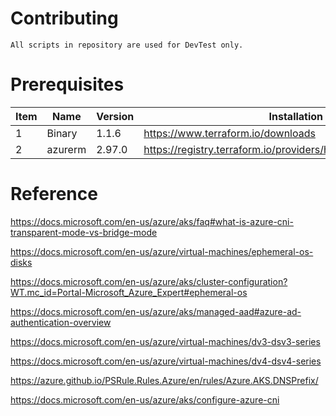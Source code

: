 # Contributing

```
All scripts in repository are used for DevTest only.
```

# Prerequisites

| Item | Name | Version | Installation | 
| - | - | - | - | 
| 1 | Binary | 1.1.6 | https://www.terraform.io/downloads | 
| 2 | azurerm | 2.97.0 | https://registry.terraform.io/providers/hashicorp/azurerm/2.97.0 |

# Reference

https://docs.microsoft.com/en-us/azure/aks/faq#what-is-azure-cni-transparent-mode-vs-bridge-mode

https://docs.microsoft.com/en-us/azure/virtual-machines/ephemeral-os-disks

https://docs.microsoft.com/en-us/azure/aks/cluster-configuration?WT.mc_id=Portal-Microsoft_Azure_Expert#ephemeral-os

https://docs.microsoft.com/en-us/azure/aks/managed-aad#azure-ad-authentication-overview

https://docs.microsoft.com/en-us/azure/virtual-machines/dv3-dsv3-series

https://docs.microsoft.com/en-us/azure/virtual-machines/dv4-dsv4-series

https://azure.github.io/PSRule.Rules.Azure/en/rules/Azure.AKS.DNSPrefix/

https://docs.microsoft.com/en-us/azure/aks/configure-azure-cni